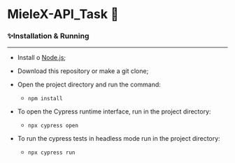 # MieleX-API_Task 🚀


### ✨Installation & Running

---

- Install o [Node.js](https://nodejs.org/en/download/);
- Download this repository or make a git clone;
- Open the project directory and run the command:

  - `npm install`
- To open the Cypress runtime interface, run in the project directory:

  - `npx cypress open`
- To run the cypress tests in headless mode run in the project directory:

  - `npx cypress run`
